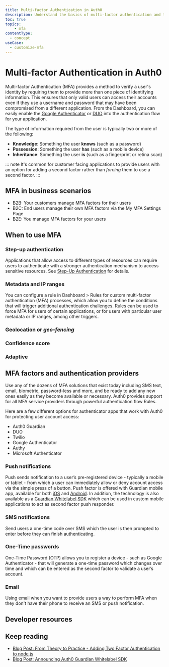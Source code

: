 ```yaml
---
title: Multi-factor Authentication in Auth0
description: Understand the basics of multi-factor authentication and the different methods of implementing it with Auth0.
toc: true
topics:
    - mfa
contentType:
  - concept
useCase:
  - customize-mfa
---
```

# Multi-factor Authentication in Auth0

Multi-factor Authentication (MFA) provides a method to verify a user's identity by requiring them to provide more than one piece of identifying information. This ensures that only valid users can access their accounts even if they use a username and password that may have been compromised from a different application. From the Dashboard, you can easily enable the [Google Authenticator](https://en.wikipedia.org/wiki/Google_Authenticator) or [DUO](https://www.duosecurity.com/) into the authentication flow for your application. 

The type of information required from the user is typically two or more of the following:

* **Knowledge**: Something the user **knows** (such as a password)
* **Possession**: Something the user **has** (such as a mobile device)
* **Inheritance**: Something the user **is** (such as a fingerprint or retina scan)

::: note
It's common for customer facing applications to provide users with an option for adding a second factor rather than _forcing_ them to use a second factor. 
:::

## MFA in business scenarios

* B2B: Your customers manage MFA factors for their users 
* B2C: End users manage their own MFA factors via the My MFA Settings Page
* B2E: You manage MFA factors for your users

## When to use MFA

### Step-up authentication

Applications that allow access to different types of resources can require users to authenticate with a stronger authentication mechanism to access sensitive resources. See [Step-Up Authentication](/mfa/concepts/step-up-authentication) for details. 

### Metadata and IP ranges

You can configure a rule in Dashboard > Rules for custom multi-factor authentication (MFA) processes, which allow you to define the conditions that will trigger additional authentication challenges. Rules can be used to force MFA for users of certain applications, or for users with particular user metadata or IP ranges, among other triggers.

### Geolocation or *geo-fencing* 

### Confidence score

### Adaptive

## MFA factors and authentication providers

Use any of the dozens of MFA solutions that exist today including SMS text, email, biometric, password-less and more, and be ready to add any new ones easily as they become available or necessary. Auth0 provides support for all MFA service providers through powerful authentication flow Rules.

Here are a few different options for authenticator apps that work with Auth0 for protecting user account access:

* Auth0 Guardian
* DUO
* Twilio
* Google Authenticator
* Authy
* Microsoft Authenticator

### Push notifications

Push sends notification to a user’s pre-registered device - typically a mobile or tablet - from which a user can immediately allow or deny account access via the simple press of a button. Push factor is offered with Guardian mobile app, available for both [iOS](/mfa/guides/guardian/configure-guardian-ios) and [Android](/mfa/guides/guardian/configure-guardian-android). In addition, the technology is also available as a [Guardian Whitelabel SDK](/mfa/concepts/guardian-whitelabel-sdk) which can be used in custom mobile applications to act as second factor push responder. 

### SMS notifications

Send users a one-time code over SMS which the user is then prompted to enter before they can finish authenticating.

### One-Time passwords

One-Time Password (OTP) allows you to register a device - such as Google Authenticator - that will generate a one-time password which changes over time and which can be entered as the second factor to validate a user’s account.

### Email 

Using email when you want to provide users a way to perform MFA when they don't have their phone to receive an SMS or push notification.

## Developer resources



## Keep reading

* [Blog Post: From Theory to Practice - Adding Two Factor Authentication to node.js](https://auth0.com/blog/from-theory-to-practice-adding-two-factor-to-node-dot-js/)
* [Blog Post: Announcing Auth0 Guardian Whitelabel SDK](https://auth0.com/blog/announcing-guardian-whitelabel-sdk/)